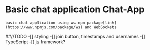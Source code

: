 # Basic chat application Chat-App
    basic chat application using ws npm package[link](https://www.npmjs.com/package/ws) and WebSockets

##//TODO
-[] styling
-[] join button, timestamps and usernames
-[] TypeScript
-[] js framework?
